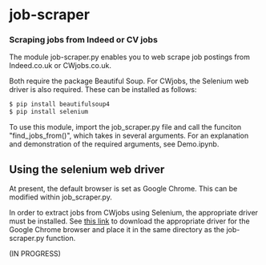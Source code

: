 # job-scraper
### Scraping jobs from Indeed or CV jobs

The module job-scraper.py enables you to web scrape job postings from Indeed.co.uk or CWjobs.co.uk.

Both require the package Beautiful Soup. For CWjobs, the Selenium web driver is also required. These can be installed as follows:

```bash
$ pip install beautifulsoup4
$ pip install selenium
```

To use this module, import the job_scraper.py file and call the funciton "find_jobs_from()", which takes in several arguments. For an explanation and demonstration of the required arguments, see Demo.ipynb.

## Using the selenium web driver
At present, the default browser is set as Google Chrome. This can be modified within job_scraper.py.

In order to extract jobs from CWjobs using Selenium, the appropriate driver must be installed. See [this link](https://sites.google.com/a/chromium.org/chromedriver/downloads) to download the appropriate driver for the Google Chrome browser and place it in the same directory as the job-scraper.py function.

(IN PROGRESS)
